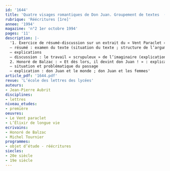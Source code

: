 ```yaml
---
id: '1644'
title: 'Quatre visages romantiques de Don Juan. Groupement de textes  (1/3)'
rubrique: 'Réécritures [1re]'
annee: '1994'
magazine: 'n°2 1er octobre 1994'
pages: '11'
description: |-
  '1. Exercice de résumé-discussion sur un extrait du « Vent Paraclet », de Michel Tournier
  – résumé : examen du texte (situation du texte ; structure de l’argumentation) ; proposition de résumé
  – explications
  – discussion : le travail « scrupuleux » de l’imaginaire (explication d’une métaphore) ; roman, cinéma et chanson : des formes accueillantes au mythe ; un imaginaire structuré par le mythe (passion amoureuse, sentiment de fatalité, appel de l’aventure)
  2. Honoré de Balzac : « Et dès lors, il devint don Juan ! » : explication de texte sur un extrait de « L’Élixir de longue vie »
  – situation et problématique du passage
  – explication : don Juan et le monde ; don Juan et les femmes'
article_pdf: '1644.pdf'
revue: 'L’école des lettres des lycées'
auteurs:
- Jean-Pierre Aubrit
disciplines:
- lettres
niveau_etudes:
- première
oeuvres:
- Le Vent paraclet
- L’Élixir de longue vie
ecrivains:
- Honoré de Balzac
- Michel Tournier
programmes:
- objet d’étude - réécritures
siecles:
- 20e siècle
- 19e siècle
---
```

